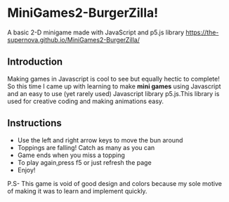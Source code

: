# MiniGames2-BurgerZilla!
A basic 2-D minigame made with JavaScript and p5.js library
https://the-supernova.github.io/MiniGames2-BurgerZilla/
## Introduction
Making games in Javascript is cool to see but equally hectic to complete! So this time I came up with learning to make **mini games** using Javascript and an easy to use (yet rarely used) Javascript library p5.js.This library is used for creative coding and making animations easy.
## Instructions
* Use the left and right arrow keys to move the bun around
* Toppings are falling! Catch as many as you can
* Game ends when you miss a topping
* To play again,press f5 or just refresh the page
* Enjoy!

P.S- This game is void of good design and colors because my sole motive of making it was to learn and implement quickly.

